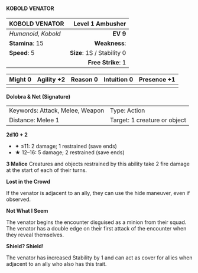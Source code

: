 #### KOBOLD VENATOR

| KOBOLD VENATOR     |       **Level 1 Ambusher** |
| :----------------- | -------------------------: |
| *Humanoid, Kobold* |                   **EV 9** |
| **Stamina**: 15    |              **Weakness**: |
| **Speed**: 5       | **Size**: 1S / Stability 0 |
|                    |         **Free Strike**: 1 |

| **Might** 0 | **Agility** +2 | **Reason** 0 | **Intuition** 0 | **Presence** +1 |
| ----------- | -------------- | ------------ | --------------- | --------------- |
|             |                |              |                 |                 |

**Dolobra & Net (Signature)**

|                                 |                              |
| :------------------------------ | :--------------------------- |
| Keywords: Attack, Melee, Weapon | Type: Action                 |
| Distance: Melee 1               | Target: 1 creature or object |

**2d10 + 2**

- ✦ ≤11: 2 damage; 1 restrained (save ends)
- ★ 12–16: 5 damage; 2 restrained (save ends)

**3 Malice**
Creatures and objects restrained by this ability take 2 fire damage at the start of each of their turns.

**Lost in the Crowd**

If the venator is adjacent to an ally, they can use the hide maneuver, even if observed.

**Not What I Seem**

The venator begins the encounter disguised as a minion from their squad. The venator has a double edge on their first attack of the encounter when they reveal themselves.

**Shield? Shield!**

The venator has increased Stability by 1 and can act as cover for allies when adjacent to an ally who also has this trait.
